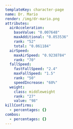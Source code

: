 ```yaml
---
templateKey: character-page
name: Dr. Mario
render: /img/dr-mario.png
attributes:
  airAcceleration:
    baseValue: "0.007648"
    maxAdditional: "0.053536"
    rank: "52"
    total: "0.061184"
  airSpeed:
    maxAirSpeed: "0.9238784"
    rank: "70"
  fallSpeed:
    fastFallSpeed: "2.4"
    maxFallSpeed: "1.5"
    rank: "50"
    speedIncrease: "60%"
  weight:
    class: middleweight
    rank: "27"
    value: "98"
killConfirms:
  - percentages: {}
combos:
  - percentages: {}
---
```

